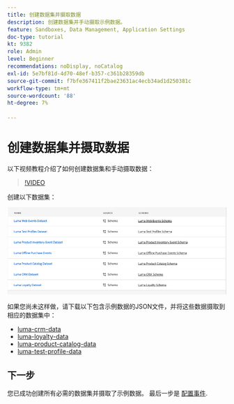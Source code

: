 ```yaml
---
title: 创建数据集并摄取数据
description: 创建数据集并手动摄取示例数据。
feature: Sandboxes, Data Management, Application Settings
doc-type: tutorial
kt: 9382
role: Admin
level: Beginner
recommendations: noDisplay, noCatalog
exl-id: 5e7bf81d-4d70-48ef-b357-c361b28359db
source-git-commit: f7bfe367411f2bae23631ac4ecb34ad1d250381c
workflow-type: tm+mt
source-wordcount: '88'
ht-degree: 7%

---
```


# 创建数据集并摄取数据

以下视频教程介绍了如何创建数据集和手动摄取数据：

>[!VIDEO](https://video.tv.adobe.com/v/334293?quality=12)

创建以下数据集：

![创建数据集](/help/tutorial-configure-a-training-sandbox/assets/datasets.png)

如果您尚未这样做，请下载以下包含示例数据的JSON文件，并将这些数据摄取到相应的数据集中：

* [luma-crm-data](/help/tutorial-configure-a-training-sandbox/assets/luma-data/luma-crm-data.json)
* [luma-loyalty-data](/help/tutorial-configure-a-training-sandbox/assets/luma-data/luma-loyalty-data.json)
* [luma-product-catalog-data](/help/tutorial-configure-a-training-sandbox/assets/luma-data/luma-product-catalog-data.json)
* [luma-test-profile-data](/help/tutorial-configure-a-training-sandbox/assets/luma-data/luma-test-profiles-data.json)

## 下一步

您已成功创建所有必需的数据集并摄取了示例数据。 最后一步是 [配置事件](/help/tutorial-configure-a-training-sandbox/configure-events.md).
